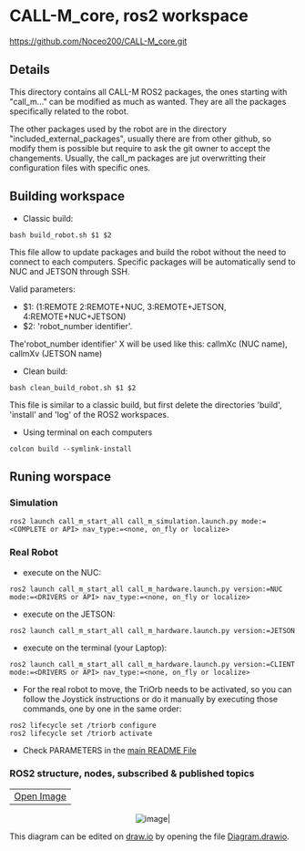 # CALL-M_core, ros2 workspace
https://github.com/Noceo200/CALL-M_core.git

## Details
This directory contains all CALL-M ROS2 packages, the ones starting with "call_m..." can be modified as much as wanted. They are all the packages specifically related to the robot.

The other packages used by the robot are in the directory "included_external_packages", usually there are from other github, so modify them is possible but require to ask the git owner to accept the changements. Usually, the call_m packages are jut overwritting their configuration files with specific ones.

## Building workspace

* Classic build:
```
bash build_robot.sh $1 $2
```
This file allow to update packages and build the robot without the need to connect to each computers. Specific packages will be automatically send to NUC and JETSON through SSH.

Valid parameters: 
* $1: (1:REMOTE 2:REMOTE+NUC, 3:REMOTE+JETSON, 4:REMOTE+NUC+JETSON) 
* $2: 'robot_number identifier'.

The'robot_number identifier' X will be used like this: callmXc (NUC name), callmXv (JETSON name)

* Clean build:
```
bash clean_build_robot.sh $1 $2
```
This file is similar to a classic build, but first delete the directories 'build', 'install' and 'log' of the ROS2 workspaces.

* Using terminal on each computers
```
colcon build --symlink-install
```

## Runing worspace
### Simulation
```
ros2 launch call_m_start_all call_m_simulation.launch.py mode:=<COMPLETE or API> nav_type:=<none, on_fly or localize>
```

### Real Robot
* execute on the NUC:
```
ros2 launch call_m_start_all call_m_hardware.launch.py version:=NUC mode:=<DRIVERS or API> nav_type:=<none, on_fly or localize>
```
* execute on the JETSON:
```
ros2 launch call_m_start_all call_m_hardware.launch.py version:=JETSON
```
* execute on the terminal (your Laptop):
```
ros2 launch call_m_start_all call_m_hardware.launch.py version:=CLIENT mode:=<DRIVERS or API> nav_type:=<none, on_fly or localize>
```
* For the real robot to move, the TriOrb needs to be activated, so you can follow the Joystick instructions or do it manually by executing those commands, one by one in the same order:
```
ros2 lifecycle set /triorb configure
ros2 lifecycle set /triorb activate
```

* Check PARAMETERS in the [main README File](../README.md)

### ROS2 structure, nodes, subscribed & published topics

<table align="center">
  <tr>
    <td align="center">
      <a href="Diagram.drawio.svg">Open Image</a>
    </td>
  </tr>
</table>

<div style="text-align: center;">
<img src="Diagram.drawio.svg" alt="image" style="max-height: 1500px;">|
</div>

This diagram can be edited on [draw.io](https://app.diagrams.net/) by opening the file <a href="Diagram.drawio">Diagram.drawio</a>.
